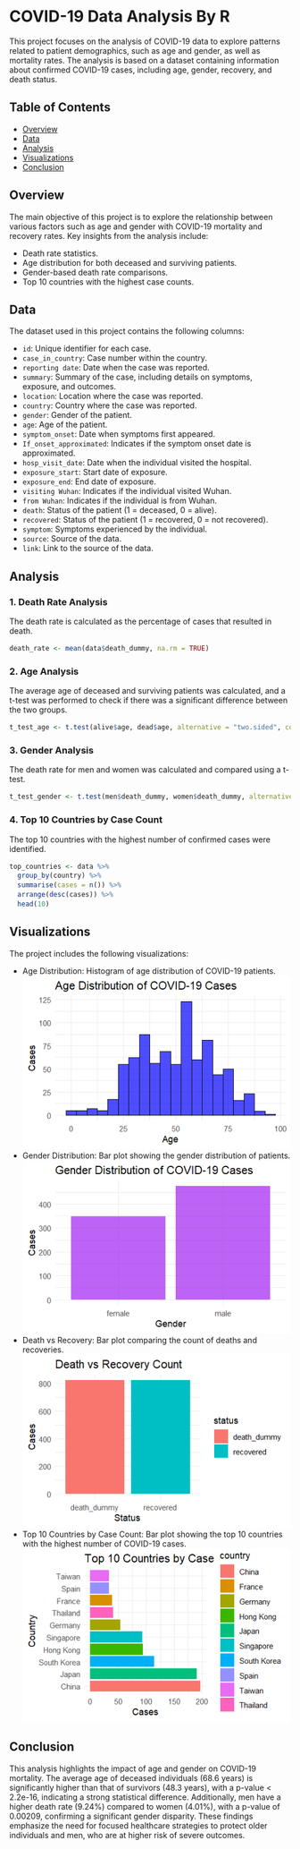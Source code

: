 # COVID-19 Data Analysis By R

This project focuses on the analysis of COVID-19 data to explore patterns related to patient demographics, such as age and gender, as well as mortality rates. The analysis is based on a dataset containing information about confirmed COVID-19 cases, including age, gender, recovery, and death status.

## Table of Contents

- [Overview](#overview)
- [Data](#data)
- [Analysis](#analysis)
- [Visualizations](#visualizations)
- [Conclusion](#conclusion)

## Overview

The main objective of this project is to explore the relationship between various factors such as age and gender with COVID-19 mortality and recovery rates. Key insights from the analysis include:
- Death rate statistics.
- Age distribution for both deceased and surviving patients.
- Gender-based death rate comparisons.
- Top 10 countries with the highest case counts.

## Data

The dataset used in this project contains the following columns:

- `id`: Unique identifier for each case.
- `case_in_country`: Case number within the country.
- `reporting date`: Date when the case was reported.
- `summary`: Summary of the case, including details on symptoms, exposure, and outcomes.
- `location`: Location where the case was reported.
- `country`: Country where the case was reported.
- `gender`: Gender of the patient.
- `age`: Age of the patient.
- `symptom_onset`: Date when symptoms first appeared.
- `If_onset_approximated`: Indicates if the symptom onset date is approximated.
- `hosp_visit_date`: Date when the individual visited the hospital.
- `exposure_start`: Start date of exposure.
- `exposure_end`: End date of exposure.
- `visiting Wuhan`: Indicates if the individual visited Wuhan.
- `from Wuhan`: Indicates if the individual is from Wuhan.
- `death`: Status of the patient (1 = deceased, 0 = alive).
- `recovered`: Status of the patient (1 = recovered, 0 = not recovered).
- `symptom`: Symptoms experienced by the individual.
- `source`: Source of the data.
- `link`: Link to the source of the data.

## Analysis

### 1. Death Rate Analysis

The death rate is calculated as the percentage of cases that resulted in death.

```R
death_rate <- mean(data$death_dummy, na.rm = TRUE)
```
### 2. Age Analysis
The average age of deceased and surviving patients was calculated, and a t-test was performed to check if there was a significant difference between the two groups.
```R
t_test_age <- t.test(alive$age, dead$age, alternative = "two.sided", conf.level = 0.95)
```
### 3. Gender Analysis
The death rate for men and women was calculated and compared using a t-test.
```R
t_test_gender <- t.test(men$death_dummy, women$death_dummy, alternative = "two.sided", conf.level = 0.95)
```
### 4. Top 10 Countries by Case Count
The top 10 countries with the highest number of confirmed cases were identified.
```R
top_countries <- data %>%
  group_by(country) %>%
  summarise(cases = n()) %>%
  arrange(desc(cases)) %>%
  head(10)
```
## Visualizations
The project includes the following visualizations:

- Age Distribution: Histogram of age distribution of COVID-19 patients.
![image alt](https://github.com/Fakhrul-Ahmed/Covid-19-Analysis-By-R/blob/main/Age%20Distribution.png?raw=true)
- Gender Distribution: Bar plot showing the gender distribution of patients.
![image alt](https://github.com/Fakhrul-Ahmed/Covid-19-Analysis-By-R/blob/main/Gender%20Distribution.png?raw=true)
- Death vs Recovery: Bar plot comparing the count of deaths and recoveries.
![image alt](https://github.com/Fakhrul-Ahmed/Covid-19-Analysis-By-R/blob/main/Death%20vs%20Recovery%20Count.png?raw=true)
- Top 10 Countries by Case Count: Bar plot showing the top 10 countries with the highest number of COVID-19 cases.
![image alt](https://github.com/Fakhrul-Ahmed/Covid-19-Analysis-By-R/blob/main/Top%2010%20Countries%20by%20Case.png?raw=true)
## Conclusion
This analysis highlights the impact of age and gender on COVID-19 mortality. The average age of deceased individuals (68.6 years) is significantly higher than that of survivors (48.3 years), with a p-value < 2.2e-16, indicating a strong statistical difference. Additionally, men have a higher death rate (9.24%) compared to women (4.01%), with a p-value of 0.00209, confirming a significant gender disparity. These findings emphasize the need for focused healthcare strategies to protect older individuals and men, who are at higher risk of severe outcomes.
